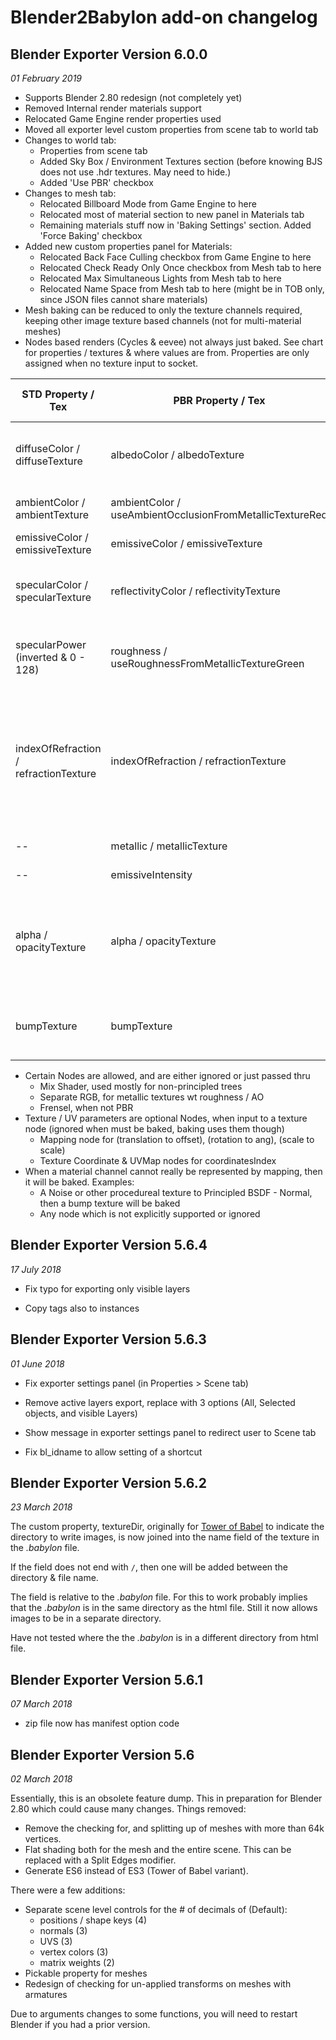 # Blender2Babylon add-on changelog

## Blender Exporter Version 6.0.0
*01 February 2019*

* Supports Blender 2.80 redesign (not completely yet)
* Removed Internal render materials support
* Relocated Game Engine render properties used
* Moved all exporter level custom properties from scene tab to world tab
* Changes to world tab:
	* Properties from scene tab
	* Added Sky Box / Environment Textures section (before knowing BJS does not use .hdr textures.  May need to hide.)
	* Added 'Use PBR' checkbox
* Changes to mesh tab:
	* Relocated Billboard Mode from Game Engine to here
	* Relocated most of material section to new panel in Materials tab
	* Remaining materials stuff now in 'Baking Settings' section.  Added 'Force Baking' checkbox
* Added new custom properties panel for Materials:
	* Relocated Back Face Culling checkbox from Game Engine to here
	* Relocated Check Ready Only Once checkbox from Mesh tab to here
	* Relocated Max Simultaneous Lights from Mesh tab to here
	* Relocated Name Space from Mesh tab to here (might be in TOB only, since JSON files cannot share materials)
* Mesh baking can be reduced to only the texture channels required, keeping other image texture based channels (not for multi-material meshes)
* Nodes based renders (Cycles & eevee) not always just baked.  See chart for properties / textures & where values are from.  Properties are only assigned when no texture input to socket.

|  STD Property / Tex | PBR Property / Tex | From Nodes-Socket
| --- | --- | --- |
| diffuseColor / diffuseTexture | albedoColor / albedoTexture |Diffuse BSDF - Color, Principled BSDF - Base Color |
| ambientColor / ambientTexture | ambientColor / useAmbientOcclusionFromMetallicTextureRed  | Ambient Occlusion - Color |
| emissiveColor / emissiveTexture | emissiveColor / emissiveTexture | Emission - Color |
| specularColor / specularTexture | reflectivityColor / reflectivityTexture | Glossy BSDF - Color, Principled BSDF - Specular |
| specularPower (inverted & 0 - 128) | roughness / useRoughnessFromMetallicTextureGreen | Glossy BSDF - Roughness, Principled BSDF - Roughness |
| indexOfRefraction / refractionTexture | indexOfRefraction / refractionTexture | Refraction BSDF - IOR, Frensel - IOR, Principled BSDF - IOR / Refraction BSDF - Color, Principled BSDF - IOR|
| -- | metallic / metallicTexture | Principled - Specular |
| -- | emissiveIntensity | Emission - Strength|
| alpha / opacityTexture | alpha / opacityTexture |Diffuse BSDF - Color, Transparency BSDF - Color, Principled BSDF - Base Color |
| bumpTexture | bumpTexture | Normal Map - Color, Principled BSDF - Normal |

* Certain Nodes are allowed, and are either ignored or just passed thru
	* Mix Shader, used mostly for non-principled trees
	* Separate RGB, for metallic textures wt roughness / AO
	* Frensel, when not PBR
* Texture / UV parameters are optional Nodes, when input to a texture node (ignored when must be baked, baking uses them though)
	* Mapping node for (translation to offset), (rotation to ang), (scale to scale)
	* Texture Coordinate & UVMap nodes for coordinatesIndex
* When a material channel cannot really be represented by mapping, then it will be baked.  Examples:
	* A Noise or other procedureal texture to Principled BSDF - Normal, then a bump texture will be baked
	* Any node which is not explicitly supported or ignored

## Blender Exporter Version 5.6.4

*17 July 2018*

* Fix typo for exporting only visible layers

* Copy tags also to instances

## Blender Exporter Version 5.6.3

*01 June 2018*

* Fix exporter settings panel (in Properties > Scene tab)

* Remove active layers export, replace with 3 options (All, Selected objects, and visible Layers)

* Show message in exporter settings panel to redirect user to Scene tab

* Fix bl_idname to allow setting of a shortcut

## Blender Exporter Version 5.6.2

*23 March 2018*

The custom property, textureDir, originally for [Tower of Babel](https://github.com/BabylonJS/Extensions/tree/master/QueuedInterpolation/Blender) to
indicate the directory to write images, is now joined into the name
field of the texture in the *.babylon* file.

If the field does not end with `/`, then one will be added between the
directory & file name.

The field is relative to the *.babylon* file.  For this to work probably
implies that the *.babylon* is in the same directory as the html file.
Still it now allows images to be in a separate directory.

Have not tested where the the *.babylon* is in a different directory from
html file.

## Blender Exporter Version 5.6.1

*07 March 2018*

- zip file now has manifest option code

## Blender Exporter Version 5.6

*02 March 2018*

Essentially, this is an obsolete feature dump.  This in preparation for Blender 2.80 which could cause many changes.  Things removed:
-  Remove the checking for, and splitting up of meshes with more than 64k vertices.
-  Flat shading both for the mesh and the entire scene.  This can be replaced with a Split Edges modifier.
-  Generate ES6 instead of ES3 (Tower of Babel variant).

There were a few additions:
-  Separate scene level controls for the # of decimals of (Default):
    - positions / shape keys (4)
    - normals (3)
    - UVS (3)
    - vertex colors (3)
    - matrix weights (2)
-  Pickable property for meshes
-  Redesign of checking for un-applied transforms on meshes with armatures

Due to arguments changes to some functions, you will need to restart Blender if you had a prior version.
